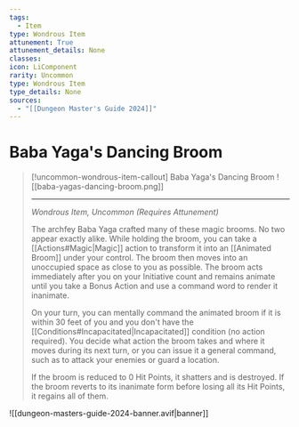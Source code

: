 ```yaml
---
tags:
  - Item
type: Wondrous Item
attunement: True
attunement_details: None
classes:
icon: LiComponent
rarity: Uncommon
type: Wondrous Item
type_details: None
sources: 
  - "[[Dungeon Master's Guide 2024]]"
---
```

# Baba Yaga's Dancing Broom
>[!uncommon-wondrous-item-callout] Baba Yaga's Dancing Broom
>![[baba-yagas-dancing-broom.png]]
>
>- - -
>_Wondrous Item, Uncommon (Requires Attunement)_
>
>The archfey Baba Yaga crafted many of these magic brooms. No two appear exactly alike. While holding the broom, you can take a [[Actions#Magic\|Magic]] action to transform it into an [[Animated Broom]] under your control. The broom then moves into an unoccupied space as close to you as possible. The broom acts immediately after you on your Initiative count and remains animate until you take a Bonus Action and use a command word to render it inanimate.
>
>On your turn, you can mentally command the animated broom if it is within 30 feet of you and you don't have the [[Conditions#Incapacitated\|Incapacitated]] condition (no action required). You decide what action the broom takes and where it moves during its next turn, or you can issue it a general command, such as to attack your enemies or guard a location.
>
>If the broom is reduced to 0 Hit Points, it shatters and is destroyed. If the broom reverts to its inanimate form before losing all its Hit Points, it regains all of them.

![[dungeon-masters-guide-2024-banner.avif|banner]]